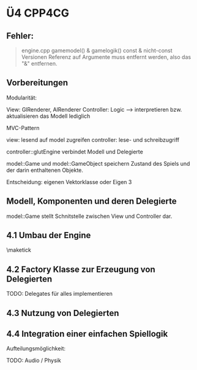 # Ü4 CPP4CG

Fehler:
-------

>engine.cpp
>gamemodel() & gamelogik()
>const & nicht-const Versionen
Referenz auf Argumente muss entfernt werden, also das "&" entfernen.

## Vorbereitungen

Modularität:

View: GlRenderer, AlRenderer
Controller: Logic
--> interpretieren bzw. aktualisieren das Modell lediglich


MVC-Pattern

view: lesend auf model zugreifen
controller: lese- und schreibzugriff


controller::glutEngine verbindet Modell und Delegierte

model::Game und model::GameObject speichern Zustand des Spiels und der
darin enthaltenen Objekte.

Entscheidung: eigenen Vektorklasse oder Eigen 3

## Modell, Komponenten und deren Delegierte

model::Game stellt Schnitstelle zwischen View und Controller dar.


## 4.1 Umbau der Engine

\maketick

## 4.2 Factory Klasse zur Erzeugung von Delegierten

TODO: Delegates für alles implementieren 

## 4.3 Nutzung von Delegierten

## 4.4 Integration einer einfachen Spiellogik

Aufteilungsmöglichkeit:

TODO: Audio / Physik










